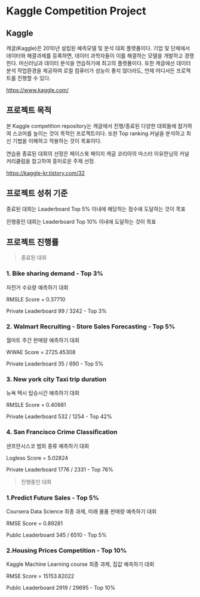 # Kaggle Competition Project

## Kaggle

캐글(Kaggle)은 2010년 설립된 예측모델 및 분석 대회 플랫폼이다. 기업 및 단체에서 데이터와 해결과제를 등록하면, 데이터 과학자들이 이를 해결하는 모델을 개발하고 경쟁한다. 머신러닝과 데이터 분석을 연습하기에 최고의 플랫폼이다. 또한 캐글에선 데이터 분석 작업환경을 제공하여 로컬 컴퓨터가 성능이 좋지 않더라도, 언제 어디서든 프로젝트를 진행할 수 있다.

https://www.kaggle.com/

## 프로젝트 목적

본 Kaggle competition repository는 캐글에서 진행/종료된 다양한 대회들에 참가하여 스코어를 높이는 것이 목적인 프로젝트이다. 또한 Top ranking 커널을 분석하고 최신 기법을 이해하고 적용하는 것이 목표이다.  

연습용 종료된 대회의 선정은 페이스북 페이지 캐글 코리아의 마스터 이유한님의 커널 커리큘럼을 참고하여 흥미로운 주제 선정. 

<https://kaggle-kr.tistory.com/32>

## 프로젝트 성취 기준

종료된 대회는 Leaderboard Top 5% 이내에 해당하는 점수에 도달하는 것이 목표

진행중인 대회는 Leaderboard Top 10% 이내에 도달하는 것이 목표

## 프로젝트 진행률

> 종료된 대회

### 1. Bike sharing demand - Top 3%

자전거 수요량 예측하기 대회

RMSLE Score = 0.37710

Private Leaderboard 99 / 3242 - Top 3%

### 2. Walmart Recruiting - Store Sales Forecasting - Top 5%

월마트 주간 판매량 예측하기 대회

WWAE Score = 2725.45308

Private Leaderboard 35 / 690 - Top 5%

### 3. New york city Taxi trip duration

뉴욕 택시 탑승시간 예측하기 대회

RMSLE Score = 0.40981

Private Leaderboard 532 / 1254 - Top 42%

### 4. San Francisco Crime Classification

샌프란시스코 범죄 종류 예측하기 대회

Logless Score = 5.02824

Private Leaderboard 1776 / 2331 - Top 76%

>진행중인 대회

### 1.Predict Future Sales - Top 5%

Coursera Data Science 최종 과제, 미래 물품 판매량 예측하기 대회

RMSE Score = 0.89281

Public Leaderboard 345 /  6510 - Top 5%

### 2.Housing Prices Competition - Top 10%

Kaggle Machine Learning course 최종 과제, 집값 예측하기 대회

RMSE Score = 15153.82022

Public Leaderboard 2919 / 29695 - Top 10%
